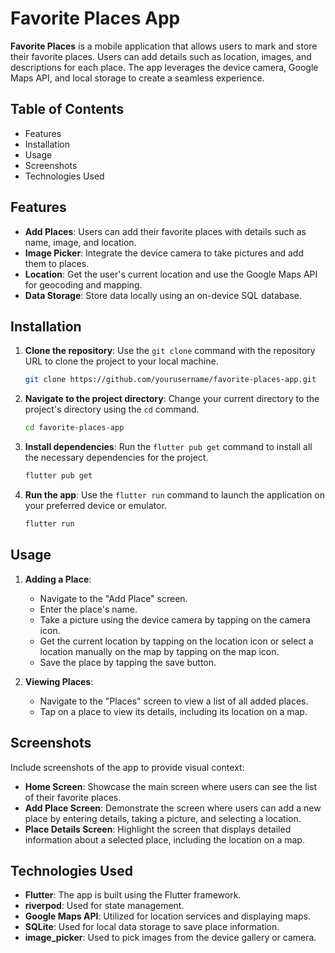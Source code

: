 # Favorite Places App

**Favorite Places** is a mobile application that allows users to mark and store their favorite places. Users can add details such as location, images, and descriptions for each place. The app leverages the device camera, Google Maps API, and local storage to create a seamless experience.

## Table of Contents
- Features
- Installation
- Usage
- Screenshots
- Technologies Used


## Features
- **Add Places**: Users can add their favorite places with details such as name, image, and location.
- **Image Picker**: Integrate the device camera to take pictures and add them to places.
- **Location**: Get the user's current location and use the Google Maps API for geocoding and mapping.
- **Data Storage**: Store data locally using an on-device SQL database.

## Installation
1. **Clone the repository**: Use the `git clone` command with the repository URL to clone the project to your local machine.
    ```bash
    git clone https://github.com/yourusername/favorite-places-app.git
    ```
2. **Navigate to the project directory**: Change your current directory to the project's directory using the `cd` command.
    ```bash
    cd favorite-places-app
    ```
3. **Install dependencies**: Run the `flutter pub get` command to install all the necessary dependencies for the project.
    ```bash
    flutter pub get
    ```
4. **Run the app**: Use the `flutter run` command to launch the application on your preferred device or emulator.
    ```bash
    flutter run
    ```

## Usage
1. **Adding a Place**:
    - Navigate to the "Add Place" screen.
    - Enter the place's name.
    - Take a picture using the device camera by tapping on the camera icon.
    - Get the current location by tapping on the location icon or select a location manually on the map by tapping on the map icon.
    - Save the place by tapping the save button.

2. **Viewing Places**:
    - Navigate to the "Places" screen to view a list of all added places.
    - Tap on a place to view its details, including its location on a map.

## Screenshots
Include screenshots of the app to provide visual context:
- **Home Screen**: Showcase the main screen where users can see the list of their favorite places.
- **Add Place Screen**: Demonstrate the screen where users can add a new place by entering details, taking a picture, and selecting a location.
- **Place Details Screen**: Highlight the screen that displays detailed information about a selected place, including the location on a map.

## Technologies Used
- **Flutter**: The app is built using the Flutter framework.
- **riverpod**: Used for state management.
- **Google Maps API**: Utilized for location services and displaying maps.
- **SQLite**: Used for local data storage to save place information.
- **image_picker**: Used to pick images from the device gallery or camera.

